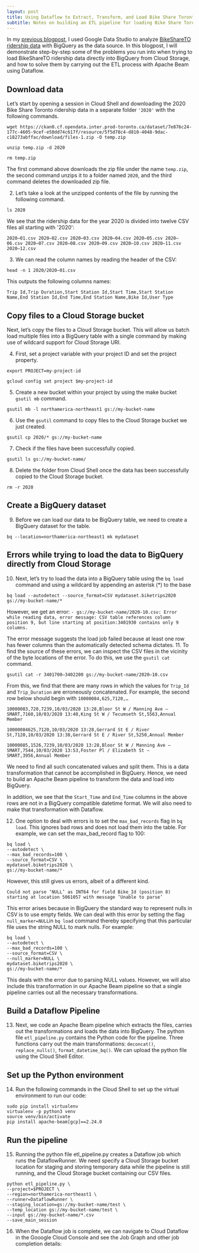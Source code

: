 ```yaml
---
layout: post
title: Using Dataflow to Extract, Transform, and Load Bike Share Toronto Ridership Data into BigQuery
subtitle: Notes on building an ETL pipeline for loading Bike Share Toronto ridership data into BigQuery to serve as a source for Data Studio visualizations
---
```


In my [previous blogpost](https://bilalmkhan.github.io/toronto-bike-share-covid-bigquery-datastudio/), I used Google Data Studio to analyze [BikeShareTO ridership data](https://ckan0.cf.opendata.inter.prod-toronto.ca/tr/dataset/bike-share-toronto-ridership-data) with BigQuery as the data source. In this blogpost, I will demonstrate step-by-step some of the problems you run into when trying to load BikeShareTO ridership data directly into BigQuery from Cloud Storage, and how to solve them by carrying out the ETL process with Apache Beam using Dataflow.

## Download data
Let’s start by opening a session in Cloud Shell and downloading the 2020 Bike Share Toronto ridership data in a separate folder `'2020'` with the following commands.

```
wget https://ckan0.cf.opendata.inter.prod-toronto.ca/dataset/7e876c24-177c-4605-9cef-e50dd74c617f/resource/5f5d78c4-d810-4048-9dac-c18273abffac/download/files-1.zip -O temp.zip

unzip temp.zip -d 2020

rm temp.zip
```


The first command above downloads the zip file under the name `temp.zip`, the second command unzips it to a folder named `2020`, and the third command deletes the downloaded zip file.

2. Let’s take a look at the unzipped contents of the file by running the following command.

```
ls 2020
```

We see that the ridership data for the year 2020 is divided into twelve CSV files all starting with '2020':

`2020–01.csv 2020–02.csv 2020–03.csv 2020–04.csv 2020–05.csv 2020–06.csv 2020–07.csv 2020–08.csv 2020–09.csv 2020–10.csv 2020–11.csv 2020–12.csv`

3. We can read the column names by reading the header of the CSV:

```
head -n 1 2020/2020–01.csv
```

This outputs the following columns names:

`Trip Id,Trip Duration,Start Station Id,Start Time,Start Station Name,End Station Id,End Time,End Station Name,Bike Id,User Type`

## Copy files to a Cloud Storage bucket
Next, let’s copy the files to a Cloud Storage bucket. This will allow us batch load multiple files into a BigQuery table with a single command by making use of wildcard support for Cloud Storage URI.

4. First, set a project variable with your project ID and set the project property.

```
export PROJECT=my-project-id

gcloud config set project $my-project-id
```


5. Create a new bucket within your project by using the make bucket `gsutil mb` command.

```
gsutil mb -l northamerica-northeast1 gs://my-bucket-name
```

6. Use the `gsutil` command to copy files to the Cloud Storage bucket we just created.

```
gsutil cp 2020/* gs://my-bucket-name
```

7. Check if the files have been successfully copied.
```
gsutil ls gs://my-bucket-name/
```
8. Delete the folder from Cloud Shell once the data has been successfully copied to the Cloud Storage bucket.
```
rm -r 2020
```
## Create a BigQuery dataset
9. Before we can load our data to be BigQuery table, we need to create a BigQuery dataset for the table.
```
bq --location=northamerica-northeast1 mk mydataset
```
## Errors while trying to load the data to BigQuery directly from Cloud Storage
10. Next, let’s try to load the data into a BigQuery table using the `bq load` command and using a wildcard by appending an asterisk (\*) to the base
```
bq load --autodetect --source_format=CSV mydataset.biketrips2020 gs://my-bucket-name/*
```
However, we get an error:
`- gs://my-bucket-name/2020-10.csv: Error while reading
data, error message: CSV table references column position 9, but
line starting at position:3401930 contains only 9 columns.`

The error message suggests the load job failed because at least one row has fewer columns than the automatically detected schema dictates.
11. To find the source of these errors, we can inspect the CSV files in the vicinity of the byte locations of the error. To do this, we use the `gsutil cat` command.
```
gsutil cat -r 3401700–3402200 gs://my-bucket-name/2020–10.csv
```
From this, we find that there are many rows in which the values for `Trip_Id` and `Trip_Duration` are erroneously concatenated. For example, the second row below should begin with `10000084,625,7120,…`

`10000083,720,7239,10/03/2020 13:28,Bloor St W / Manning Ave — SMART,7160,10/03/2020 13:40,King St W / Tecumseth St,5563,Annual Member`

`10000084625,7120,10/03/2020 13:28,Gerrard St E / River St,7120,10/03/2020 13:38,Gerrard St E / River St,5250,Annual Member`

`10000085,1526,7239,10/03/2020 13:28,Bloor St W / Manning Ave — SMART,7544,10/03/2020 13:53,Foster Pl / Elizabeth St — SMART,3956,Annual Member`

We need to find all such concatenated values and split them. This is a data transformation that cannot be accomplished in BigQuery. Hence, we need to build an Apache Beam pipeline to transform the data and load into BigQuery.

In addition, we see that the `Start_Time` and `End_Time` columns in the above rows are not in a BigQuery compatible datetime format. We will also need to make that transformation with Dataflow.

12. One option to deal with errors is to set the `max_bad_records` flag in `bq load`. This ignores bad rows and does not load them into the table. For example, we can set the max_bad_record flag to 100:
```
bq load \
--autodetect \
--max_bad_records=100 \
--source_format=CSV \
mydataset.biketrips2020 \
gs://my-bucket-name/*
```
However, this still gives us errors, albeit of a different kind.

`Could not parse ‘NULL’ as INT64 for field Bike_Id (position 8) starting at location 5061057 with message ‘Unable to parse’`

This error arises because in BigQuery the standard way to represent nulls in CSV is to use empty fields. We can deal with this error by setting the flag `null_marker=NULL`in `bq load` command thereby specifying that this particular file uses the string NULL to mark nulls. For example:
```
bq load \
--autodetect \
--max_bad_records=100 \
--source_format=CSV \
--null_marker=NULL \
mydataset.biketrips2020 \
gs://my-bucket-name/*
```
This deals with the error due to parsing NULL values. However, we will also include this transformation in our Apache Beam pipeline so that a single pipeline carries out all the necessary transformations.
## Build a Dataflow Pipeline
13. Next, we code an Apache Beam pipeline which extracts the files, carries out the transformations and loads the data into BigQuery. The python file `etl_pipeline.py` contains the Python code for the pipeline. Three functions carry out the main transformations: `deconcat()`, `replace_nulls()`, `format_datetime_bq()`. We can upload the python file using the Cloud Shell Editor.
## Set up the Python environment
14. Run the following commands in the Cloud Shell to set up the virtual environment to run our code:
```
sudo pip install virtualenv 
virtualenv -p python3 venv 
source venv/bin/activate 
pip install apache-beam[gcp]==2.24.0
```
## Run the pipeline
15. Running the python file etl_pipeline.py creates a Dataflow job which runs the DataflowRunner. We need specify a Cloud Storage bucket location for staging and storing temporary data while the pipeline is still running, and the Cloud Storage bucket containing our CSV files.
```
python etl_pipeline.py \
--project=$PROJECT \
--region=northamerica-northeast1 \
--runner=DataflowRunner \
--staging_location=gs://my-bucket-name/test \
--temp_location gs://my-bucket-name/test \
--input gs://my-bucket-name/*.csv 
--save_main_session
```
16. When the Dataflow job is complete, we can navigate to Cloud Dataflow in the Gooogle Cloud Console and see the Job Graph and other job completion details:
